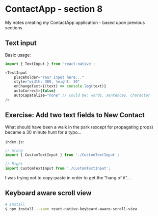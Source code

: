 # ContactApp - section 8

My notes creating my ContactApp application - based upon previous sections.

## Text input

Basic usage:

~~~js
import { TextInput } from 'react-native';

<TextInput
    placeholder="Your input here..."
    style="width: 300, height: 30"
    onChangeText={(text) => console.log(text)}
    autoCorrect={false}
    autoCapatalize="none" // could be: words, sentences, character
/>
~~~

## Exercise: Add two text fields to New Contact

What should have been a walk in the park (except for propagating props) became a 30 minute hunt for a typo...

`index.js`:

~~~js
// Wrong
import { CustomTextInput } from './CustomTextInput';

// Right
import CustomTextInput from './CustomTextInput';
~~~

I was trying not to copy-paste in order to get the "hang of it"...

## Keyboard aware scroll view

~~~bash
# Install
$ npm install --save react-native-keyboard-aware-scroll-view
~~~